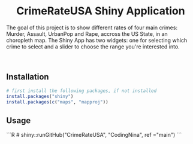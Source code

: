 <h1 align="center">CrimeRateUSA Shiny Application </h1>

<p> The goal of this project is to show different rates of four main crimes: Murder, Assault, UrbanPop and Rape, accross the US State, in an choropleth map.
The Shiny App has two widgets: one for selecting which crime to select and a slider to choose the range you're interested into.
  </p> 
<br>


<h2> Installation </h2>

```R
# first install the following packages, if not installed
install.packages("shiny")
install.packages(c("maps", "mapproj"))
```

<h2> Usage </h2>
```R
# shiny::runGitHub("CrimeRateUSA", "CodingNina", ref ="main")
```

